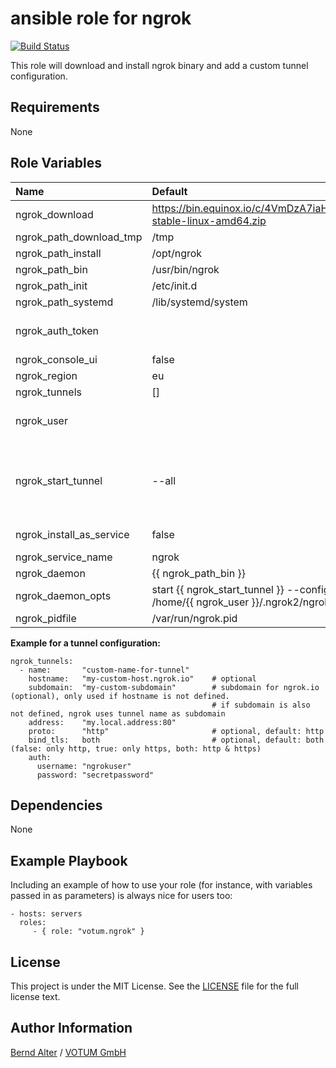 ansible role for ngrok
=====
[![Build Status](https://travis-ci.org/votum/ansible-ngrok.svg?branch=master)](https://travis-ci.org/votum/ansible-ngrok)

This role will download and install ngrok binary and add a custom tunnel configuration. 

Requirements
------------

None

Role Variables
--------------

| Name                     | Default                                                            | Description                                                                 |
|:-------------------------|:-------------------------------------------------------------------|:----------------------------------------------------------------------------|
| ngrok_download           | https://bin.equinox.io/c/4VmDzA7iaHb/ngrok-stable-linux-amd64.zip  |                                                                             |
| ngrok_path_download_tmp  | /tmp                                                               |                                                                             |
| ngrok_path_install       | /opt/ngrok                                                         |                                                                             |
| ngrok_path_bin           | /usr/bin/ngrok                                                     |                                                                             |
| ngrok_path_init          | /etc/init.d                                                        |                                                                             |
| ngrok_path_systemd       | /lib/systemd/system                                                |                                                                             |
| ngrok_auth_token         |                                                                    | **required**, to be set in playbook vars                                    |
| ngrok_console_ui         | false                                                              |                                                                             |
| ngrok_region             | eu                                                                 |                                                                             |
| ngrok_tunnels            | []                                                                 |                                                                             |
| ngrok_user               |                                                                    | optional, default if not set: ansible_ssh_user                              |
| ngrok_start_tunnel       | --all                                                              | tunnel to run in service (optional), by default all tunnels will be started |
| ngrok_install_as_service | false                                                              | creates init script                                                         |
| ngrok_service_name       | ngrok                                                              |                                                                             |
| ngrok_daemon             | {{ ngrok_path_bin }}                                               |                                                                             |
| ngrok_daemon_opts        | start {{ ngrok_start_tunnel }} --config /home/{{ ngrok_user }}/.ngrok2/ngrok.yml |                                                               |
| ngrok_pidfile            | /var/run/ngrok.pid                                                 |                                                                             |

**Example for a tunnel configuration:**

```
ngrok_tunnels:
  - name:       "custom-name-for-tunnel"
    hostname:   "my-custom-host.ngrok.io"    # optional
    subdomain:  "my-custom-subdomain"        # subdomain for ngrok.io (optional), only used if hostname is not defined.
                                             # if subdomain is also not defined, ngrok uses tunnel name as subdomain
    address:    "my.local.address:80"
    proto:      "http"                       # optional, default: http
    bind_tls:   both                         # optional, default: both (false: only http, true: only https, both: http & https)
    auth:
      username: "ngrokuser"
      password: "secretpassword"
```

Dependencies
------------

None

Example Playbook
----------------

Including an example of how to use your role (for instance, with variables passed in as parameters) is always nice for users too:

    - hosts: servers
      roles:
         - { role: "votum.ngrok" }

License
-------

This project is under the MIT License. See the [LICENSE](LICENSE) file for the full license text.

Author Information
------------------

[Bernd Alter](https://github.com/bazoo0815) / [VOTUM GmbH](https://votum.de)
